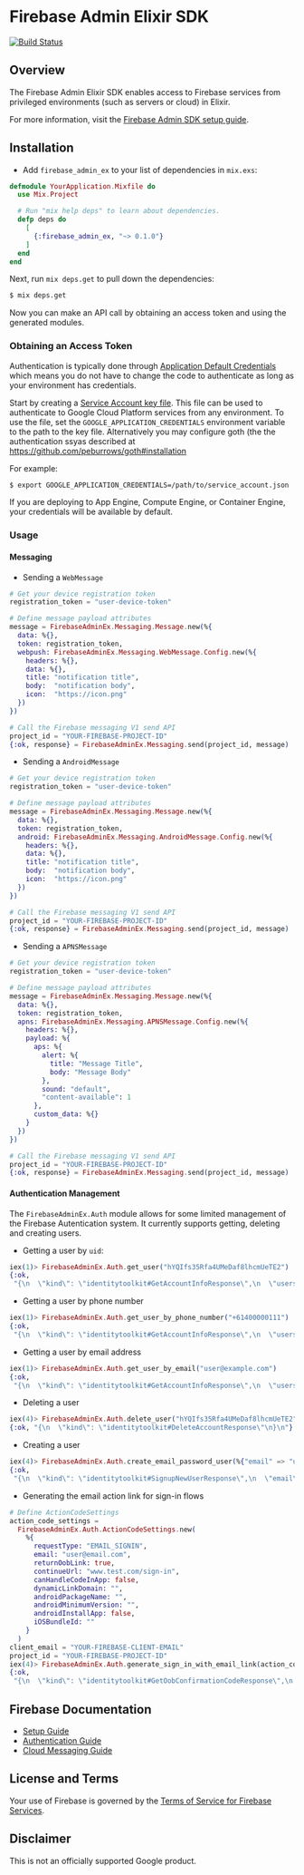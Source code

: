 # Firebase Admin Elixir SDK

[![Build Status](https://travis-ci.org/scripbox/firebase-admin-ex.svg?branch=master)](https://travis-ci.org/scripbox/firebase-admin-ex)

## Overview

The Firebase Admin Elixir SDK enables access to Firebase services from privileged environments
(such as servers or cloud) in Elixir.

For more information, visit the
[Firebase Admin SDK setup guide](https://firebase.google.com/docs/admin/setup/).

## Installation

* Add `firebase_admin_ex` to your list of dependencies in `mix.exs`:

```ex
defmodule YourApplication.Mixfile do
  use Mix.Project

  # Run "mix help deps" to learn about dependencies.
  defp deps do
    [
      {:firebase_admin_ex, "~> 0.1.0"}
    ]
  end
end
```

Next, run `mix deps.get` to pull down the dependencies:

```sh
$ mix deps.get
```

Now you can make an API call by obtaining an access token and using the
generated modules.

### Obtaining an Access Token
Authentication is typically done through [Application Default Credentials][adc]
which means you do not have to change the code to authenticate as long as
your environment has credentials.

Start by creating a [Service Account key file][service_account_key_file].
This file can be used to authenticate to Google Cloud Platform services from any environment.
To use the file, set the `GOOGLE_APPLICATION_CREDENTIALS` environment variable to
the path to the key file. Alternatively you may configure goth (the
the authentication ssyas described at
https://github.com/peburrows/goth#installation

For example:

```sh
$ export GOOGLE_APPLICATION_CREDENTIALS=/path/to/service_account.json
```

If you are deploying to App Engine, Compute Engine, or Container Engine, your
credentials will be available by default.

### Usage

#### Messaging

* Sending a `WebMessage`

```ex
# Get your device registration token
registration_token = "user-device-token"

# Define message payload attributes
message = FirebaseAdminEx.Messaging.Message.new(%{
  data: %{},
  token: registration_token,
  webpush: FirebaseAdminEx.Messaging.WebMessage.Config.new(%{
    headers: %{},
    data: %{},
    title: "notification title",
    body:  "notification body",
    icon:  "https://icon.png"
  })
})

# Call the Firebase messaging V1 send API
project_id = "YOUR-FIREBASE-PROJECT-ID"
{:ok, response} = FirebaseAdminEx.Messaging.send(project_id, message)
```

* Sending a `AndroidMessage`

```ex
# Get your device registration token
registration_token = "user-device-token"

# Define message payload attributes
message = FirebaseAdminEx.Messaging.Message.new(%{
  data: %{},
  token: registration_token,
  android: FirebaseAdminEx.Messaging.AndroidMessage.Config.new(%{
    headers: %{},
    data: %{},
    title: "notification title",
    body:  "notification body",
    icon:  "https://icon.png"
  })
})

# Call the Firebase messaging V1 send API
project_id = "YOUR-FIREBASE-PROJECT-ID"
{:ok, response} = FirebaseAdminEx.Messaging.send(project_id, message)
```

* Sending a `APNSMessage`

```ex
# Get your device registration token
registration_token = "user-device-token"

# Define message payload attributes
message = FirebaseAdminEx.Messaging.Message.new(%{
  data: %{},
  token: registration_token,
  apns: FirebaseAdminEx.Messaging.APNSMessage.Config.new(%{
    headers: %{},
    payload: %{
      aps: %{
        alert: %{
          title: "Message Title",
          body: "Message Body"
        },
        sound: "default",
        "content-available": 1
      },
      custom_data: %{}
    }
  })
})

# Call the Firebase messaging V1 send API
project_id = "YOUR-FIREBASE-PROJECT-ID"
{:ok, response} = FirebaseAdminEx.Messaging.send(project_id, message)
```

#### Authentication Management

The `FirebaseAdminEx.Auth` module allows for some limited management of the
Firebase Autentication system. It currently supports getting, deleting and creating users.

* Getting a user by `uid`:

```ex
iex(1)> FirebaseAdminEx.Auth.get_user("hYQIfs35Rfa4UMeDaf8lhcmUeTE2")
{:ok,
 "{\n  \"kind\": \"identitytoolkit#GetAccountInfoResponse\",\n  \"users\": [\n    {\n      \"localId\": \"hYQIfs35Rfa4UMeDaf8lhcmUeTE2\",\n      \"providerUserInfo\": [\n        {\n          \"providerId\": \"phone\",\n          \"rawId\": \"+61400000111\",\n          \"phoneNumber\": \"+61400000111\"\n        }\n      ],\n      \"lastLoginAt\": \"1543976568000\",\n      \"createdAt\": \"1543976568000\",\n      \"phoneNumber\": \"+61400000111\"\n    }\n  ]\n}\n"}
```

* Getting a user by phone number

```ex
iex(1)> FirebaseAdminEx.Auth.get_user_by_phone_number("+61400000111")
{:ok,
 "{\n  \"kind\": \"identitytoolkit#GetAccountInfoResponse\",\n  \"users\": [\n    {\n      \"localId\": \"hYQIfs35Rfa4UMeDaf8lhcmUeTE2\",\n      \"providerUserInfo\": [\n        {\n          \"providerId\": \"phone\",\n          \"rawId\": \"+61400000111\",\n          \"phoneNumber\": \"+61400000111\"\n        }\n      ],\n      \"lastLoginAt\": \"1543976568000\",\n      \"createdAt\": \"1543976568000\",\n      \"phoneNumber\": \"+61400000111\"\n    }\n  ]\n}\n"}
```

* Getting a user by email address

```ex
iex(1)> FirebaseAdminEx.Auth.get_user_by_email("user@example.com")
{:ok,
 "{\n  \"kind\": \"identitytoolkit#GetAccountInfoResponse\",\n  \"users\": [\n    {\n      \"localId\": \"hYQIfs35Rfa4UMeDaf8lhcmUeTE2\",\n      \"providerUserInfo\": [\n        {\n          \"providerId\": \"phone\",\n          \"rawId\": \"+61400000111\",\n          \"phoneNumber\": \"+61400000111\"\n        \"email\": \"user@example.com\"\n      }\n      ],\n      \"lastLoginAt\": \"1543976568000\",\n      \"createdAt\": \"1543976568000\",\n      \"phoneNumber\": \"+61400000111\"\n    }\n  ]\n}\n"}
```

* Deleting a user

```ex
iex(4)> FirebaseAdminEx.Auth.delete_user("hYQIfs35Rfa4UMeDaf8lhcmUeTE2")
{:ok, "{\n  \"kind\": \"identitytoolkit#DeleteAccountResponse\"\n}\n"}
```

* Creating a user

```ex
iex(4)> FirebaseAdminEx.Auth.create_email_password_user(%{"email" => "user@email.com", "password" => "hYQIfs35Rfa4UMeDaf8lhcmUeTE2"})
{:ok,
 "{\n  \"kind\": \"identitytoolkit#SignupNewUserResponse\",\n  \"email\": \"user@email.com\",\n  \"localId\": \"s5dggHJyr3fgdgJkLe234G6h6y\"\n}\n"}
```

* Generating the email action link for sign-in flows

```ex
# Define ActionCodeSettings
action_code_settings = 
  FirebaseAdminEx.Auth.ActionCodeSettings.new(
    %{
      requestType: "EMAIL_SIGNIN",
      email: "user@email.com",
      returnOobLink: true,
      continueUrl: "www.test.com/sign-in",
      canHandleCodeInApp: false,
      dynamicLinkDomain: "",
      androidPackageName: "",
      androidMinimumVersion: "",
      androidInstallApp: false,
      iOSBundleId: ""
    }
  )
client_email = "YOUR-FIREBASE-CLIENT-EMAIL"
project_id = "YOUR-FIREBASE-PROJECT-ID"
iex(4)> FirebaseAdminEx.Auth.generate_sign_in_with_email_link(action_code_settings, client_email, project_id)
{:ok,
 "{\n  \"kind\": \"identitytoolkit#GetOobConfirmationCodeResponse\",\n  \"email\": \"user@email.com\",\n  \"oobLink\": \"https://YOUR-FIREBASE-CLIENT.firebaseapp.com/__/auth/action?mode=signIn&oobCode=xcdwelFRvfbtghHjswvw2f3g46hh6j8&apiKey=Fgae35h6j78_vbsddgs34th6h6hhekj97gfj&lang=en&continueUrl=www.test.com/sign-in\"\n}\n"}
```

## Firebase Documentation

* [Setup Guide](https://firebase.google.com/docs/admin/setup/)
* [Authentication Guide](https://firebase.google.com/docs/auth/admin/)
* [Cloud Messaging Guide](https://firebase.google.com/docs/cloud-messaging/admin/)

## License and Terms

Your use of Firebase is governed by the
[Terms of Service for Firebase Services](https://firebase.google.com/terms/).

## Disclaimer

This is not an officially supported Google product.

[adc]: https://cloud.google.com/docs/authentication#getting_credentials_for_server-centric_flow
[service_account_key_file]: https://developers.google.com/identity/protocols/OAuth2ServiceAccount#creatinganaccount
[hex_pm]: https://hex.pm/users/google-cloud
[goth]: https://hex.pm/packages/goth
